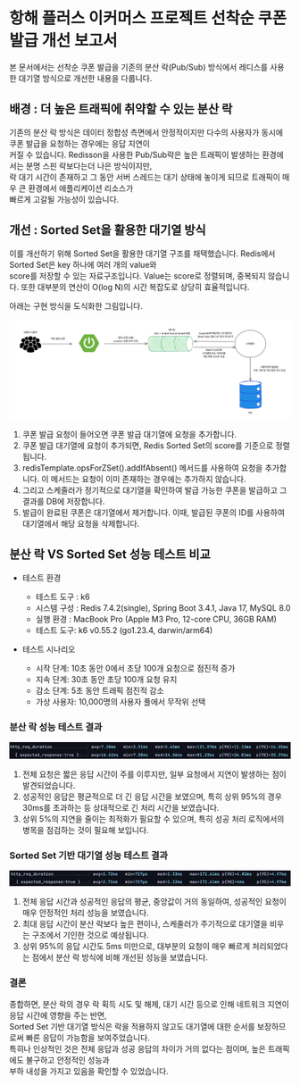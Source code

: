 # 항해 플러스 이커머스 프로젝트 선착순 쿠폰 발급 개선 보고서

본 문서에서는 선착순 쿠폰 발급을 기존의 분산 락(Pub/Sub) 방식에서 레디스를 사용한 대기열 방식으로 개선한 내용을 다룹니다.

## 배경 : 더 높은 트래픽에 취약할 수 있는 분산 락

기존의 분산 락 방식은 데이터 정합성 측면에서 안정적이지만 다수의 사용자가 동시에 쿠폰 발급을 요청하는 경우에는 응답 지연이  
커질 수 있습니다. Redisson을 사용한 Pub/Sub락은 높은 트래픽이 발생하는 환경에서는 분명 스핀 락보다는더 나은 방식이지만,  
락 대기 시간이 존재하고 그 동안 서버 스레드는 대기 상태에 놓이게 되므로 트래픽이 매우 큰 환경에서 애플리케이션 리소스가  
빠르게 고갈될 가능성이 있습니다.

## 개선 : Sorted Set을 활용한 대기열 방식

이를 개선하기 위해 Sorted Set을 활용한 대기열 구조를 채택했습니다. Redis에서 Sorted Set은 key 하나에 여러 개의 value와  
score를 저장할 수 있는 자료구조입니다. Value는 score로 정렬되며, 중복되지 않습니다. 또한 대부분의 연산이 O(log N)의 시간 복잡도로 상당히 효율적입니다.

아래는 구현 방식을 도식화한 그림입니다.

![coupon.png](images/coupon/coupon.png)

1. 쿠폰 발급 요청이 들어오면 쿠폰 발급 대기열에 요청을 추가합니다.
2. 쿠폰 발급 대기열에 요청이 추가되면, Redis Sorted Set의 score를 기준으로 정렬됩니다.
3. redisTemplate.opsForZSet().addIfAbsent() 메서드를 사용하여 요청을 추가합니다. 이 메서드는 요청이 이미 존재하는 경우에는 추가하지 않습니다.
4. 그리고 스케줄러가 정기적으로 대기열을 확인하여 발급 가능한 쿠폰을 발급하고 그 결과를 DB에 저장합니다.
5. 발급이 완료된 쿠폰은 대기열에서 제거합니다. 이때, 발급된 쿠폰의 ID를 사용하여 대기열에서 해당 요청을 삭제합니다.

## 분산 락 VS Sorted Set 성능 테스트 비교

- 테스트 환경
    - 테스트 도구 : k6
    - 시스템 구성 : Redis 7.4.2(single), Spring Boot 3.4.1, Java 17, MySQL 8.0
    - 실행 환경 : MacBook Pro (Apple M3 Pro, 12-core CPU, 36GB RAM)
    - 테스트 도구: k6 v0.55.2 (go1.23.4, darwin/arm64)

- 테스트 시나리오
    - 시작 단계: 10초 동안 0에서 초당 100개 요청으로 점진적 증가
    - 지속 단계: 30초 동안 초당 100개 요청 유지
    - 감소 단계: 5초 동안 트래픽 점진적 감소
    - 가상 사용자: 10,000명의 사용자 풀에서 무작위 선택

### 분산 락 성능 테스트 결과

![pubsub_coupon_performance.png](k6/coupon/pubsub_coupon_performance.png)

1. 전체 요청은 짧은 응답 시간이 주를 이루지만, 일부 요청에서 지연이 발생하는 점이 발견되었습니다.
2. 성공적인 응답은 평균적으로 더 긴 응답 시간을 보였으며, 특히 상위 95%의 경우 30ms를 초과하는 등 상대적으로 긴 처리 시간을 보였습니다.
3. 상위 5%의 지연을 줄이는 최적화가 필요할 수 있으며, 특히 성공 처리 로직에서의 병목을 점검하는 것이 필요해 보입니다.

### Sorted Set 기반 대기열 성능 테스트 결과

![redis_coupon_performance.png](k6/coupon/redis_coupon_performance.png)

1. 전체 응답 시간과 성공적인 응답의 평균, 중앙값이 거의 동일하여, 성공적인 요청이 매우 안정적인 처리 성능을 보였습니다.
2. 최대 응답 시간이 분산 락보다 높은 편이나, 스케줄러가 주기적으로 대기열을 비우는 구조에서 기인한 것으로 예상됩니다.
3. 상위 95%의 응답 시간도 5ms 미만으로, 대부분의 요청이 매우 빠르게 처리되었다는 점에서 분산 락 방식에 비해 개선된 성능을 보였습니다.

### 결론

종합하면, 분산 락의 경우 락 획득 시도 및 해제, 대기 시간 등으로 인해 네트워크 지연이 응답 시간에 영향을 주는 반면,  
Sorted Set 기반 대기열 방식은 락을 적용하지 않고도 대기열에 대한 순서를 보장하므로써 빠른 응답이 가능함을 보여주었습니다.  
특히나 인상적인 것은 전체 응답과 성공 응답의 차이가 거의 없다는 점이며, 높은 트래픽에도 불구하고 안정적인 성능과  
부하 내성을 가지고 있음을 확인할 수 있었습니다.





